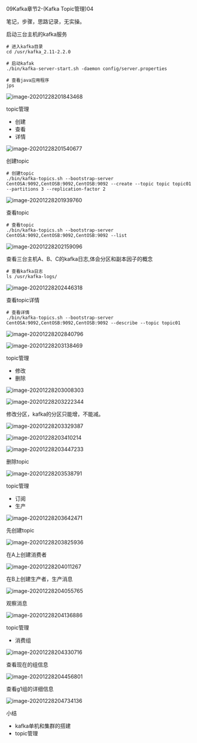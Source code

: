 09Kafka章节2-(Kafka Topic管理)04



笔记，步骤，思路记录，无实操。



启动三台主机的kafka服务

```shell
# 进入kafka目录
cd /usr/kafka_2.11-2.2.0

# 启动kafak
./bin/kafka-server-start.sh -daemon config/server.properties

# 查看java应用程序
jps
```



![image-20201228201843468](../image/image-20201228201843468.png)

topic管理

* 创建
* 查看
* 详情

![image-20201228201540677](../image/image-20201228201540677.png)

创建topic

```shell
# 创建topic
./bin/kafka-topics.sh --bootstrap-server CentOSA:9092,CentOSB:9092,CentOSB:9092 --create --topic topic topic01 --partitions 3 --replication-factor 2

```

![image-20201228201939760](../image/image-20201228201939760.png)

查看topic

```shell
# 查看topic
./bin/kafka-topics.sh --bootstrap-server CentOSA:9092,CentOSB:9092,CentOSB:9092 --list
```



![image-20201228202159096](../image/image-20201228202159096.png)

查看三台主机A、B、C的kafka日志,体会分区和副本因子的概念

```shell
# 查看kafka日志
ls /usr/kafka-logs/

```



![image-20201228202446318](../image/image-20201228202446318.png)



查看topic详情

```shell
# 查看详情
./bin/kafka-topics.sh --bootstrap-server CentOSA:9092,CentOSB:9092,CentOSB:9092 --describe --topic topic01

```



![image-20201228202840796](../image/image-20201228202840796.png)



![image-20201228203138469](../image/image-20201228203138469.png)

topic管理

* 修改
* 删除

![image-20201228203008303](../image/image-20201228203008303.png)

![image-20201228203222344](../image/image-20201228203222344.png)

修改分区，kafka的分区只能增，不能减。



![image-20201228203329387](../image/image-20201228203329387.png)

![image-20201228203410214](../image/image-20201228203410214.png)

![image-20201228203447233](../image/image-20201228203447233.png)

删除topic



![image-20201228203538791](../image/image-20201228203538791.png)

topic管理

* 订阅
* 生产



![image-20201228203642471](../image/image-20201228203642471.png)

先创建topic

![image-20201228203825936](../image/image-20201228203825936.png)

在A上创建消费者



![image-20201228204011267](../image/image-20201228204011267.png)

在B上创建生产者，生产消息



![image-20201228204055765](../image/image-20201228204055765.png)

观察消息



![image-20201228204136886](../image/image-20201228204136886.png)

topic管理

* 消费组



![image-20201228204330716](../image/image-20201228204330716.png)

查看现在的组信息

![image-20201228204456801](D:\data\IdeaProjects-2020.11.07\SystematicLearning\LearningNotes\03.kafka\image\image-20201228204456801.png)

查看g1组的详细信息



![image-20201228204734136](D:\data\IdeaProjects-2020.11.07\SystematicLearning\LearningNotes\03.kafka\image\image-20201228204734136.png)



小结

* kafka单机和集群的搭建
* topic管理